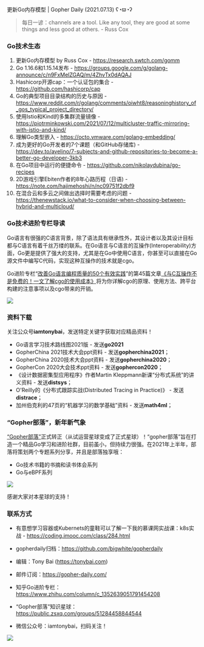 更新Go内存模型 | Gopher Daily (2021.07.13) ʕ◔ϖ◔ʔ

>每日一谚：channels are a tool. Like any tool, they are good at some things and less good at others.  - Russ Cox

### Go技术生态

1. 更新Go内存模型 by Russ Cox - https://research.swtch.com/gomm
2. Go 1.16.6和1.15.14发布 - https://groups.google.com/g/golang-announce/c/n9FxMelZGAQ/m/4ZhvTx0dAQAJ
3. Hashicorp开源cap：一个认证包的集合 - https://github.com/hashicorp/cap
4. Go的典型项目目录结构的历史与原因 - https://www.reddit.com/r/golang/comments/oiwht8/reasoninghistory_of_gos_typical_project_directory/
5. 使用Istio和Kind的多集群流量镜像 - https://piotrminkowski.com/2021/07/12/multicluster-traffic-mirroring-with-istio-and-kind/
6. 理解Go类型嵌入 - https://octo.vmware.com/golang-embedding/
7. 成为更好的Go开发者的7个课题（和GitHub存储库) - https://dev.to/avelino/7-subjects-and-github-repositories-to-become-a-better-go-developer-3kb3
8. 在Go项目中运行的便捷命令 - https://github.com/nikolaydubina/go-recipes
9. 2D游戏引擎Ebiten作者的8年心路历程（日语) - https://note.com/hajimehoshi/n/nc09751f2dbf9
10. 在混合云和多云之间做出选择时需要考虑的问题 - https://thenewstack.io/what-to-consider-when-choosing-between-hybrid-and-multicloud/  

### Go技术进阶专栏导读

Go语言有很强的C语言背景，除了语法具有继承性外，其设计者以及其设计目标都与C语言有着千丝万缕的联系。在Go语言与C语言的互操作(Interoperability)方面，Go更是提供了强大的支持，尤其是在Go中使用C语言，你甚至可以直接在Go源文件中编写C代码，实现这种互操作的技术就是cgo。

Go进阶专栏“[改善Go语⾔编程质量的50个有效实践](https://mp.weixin.qq.com/s/RThCEQOdytQxwrMP7XRTRw)”的第45篇文章[《与C互操作不是免费的！一文了解cgo的使用成本》](https://www.imooc.com/read/87/article/2475)将为你详解cgo的原理、使用方法、跨平台构建的注意事项以及cgo带来的开销。

![](http://image.tonybai.com/img/202011/go-column-pgo-with-qr-and-text.png)


### 资料下载

关注公众号**iamtonybai**，发送特定关键字获取对应精品资料！

* Go语言学习技术路线图2021版 - 发送**go2021**
* GopherChina 2021技术大会ppt资料 - 发送**gopherchina2021**；
* GopherChina 2020技术大会ppt资料 - 发送**gopherchina2020**；
* GopherCon 2020大会技术ppt资料 - 发送**gophercon2020**；
* 《设计数据密集型应用程序》作者Martin Kleppmann新课“分布式系统”的讲义资料 - 发送**distsys**；
* O'Reilly的《分布式跟踪实战(Distributed Tracing in Practice)》 - 发送**distrace**；
* 加州伯克利的47页的“机器学习的数学基础”资料 - 发送**math4ml**；

### “Gopher部落”，新年新气象

[“Gopher部落”](https://mp.weixin.qq.com/s/jUqAL7hf2GmMun64BJufEA)正式转正（从试运营星球变成了正式星球）！“gopher部落”旨在打造一个精品Go学习和进阶社群，目前虽小，但持续力很强。在2021年上半年，部落将策划两个专题系列分享，并且是部落独享哦：

* Go技术书籍的书摘和读书体会系列
* Go与eBPF系列

![](http://image.tonybai.com/img/202103/gopher-tribe-zsxq-card.png)

感谢大家对本星球的支持！

### 联系方式

* 有意想学习容器或Kubernets的童鞋可以了解一下我的慕课网实战课：k8s实战 - https://coding.imooc.com/class/284.html
* gopherdaily归档：https://github.com/bigwhite/gopherdaily

* 编辑：Tony Bai (https://tonybai.com)
* 邮件订阅：https://gopher-daily.com/
* 知乎Go进阶专栏：https://www.zhihu.com/column/c_1352639051791454208
* “Gopher部落”知识星球：https://public.zsxq.com/groups/51284458844544
* 微信公众号：iamtonybai，扫码关注！

![](http://image.tonybai.com/img/202011/qrcode_for_iamtonybai.jpg)

